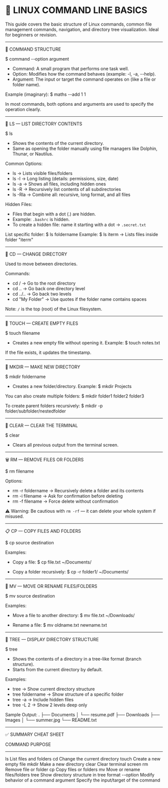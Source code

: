 🐧 LINUX COMMAND LINE BASICS
============================

This guide covers the basic structure of Linux commands, common file management commands, navigation, and directory tree visualization. Ideal for beginners or revision.

----------------------------------------------------
📌 COMMAND STRUCTURE

$ command --option argument

- Command: A small program that performs one task well.
- Option: Modifies how the command behaves (example: -l, -a, --help).
- Argument: The input or target the command operates on (like a file or folder name).

Example (imaginary):
$ maths --add 1 1

In most commands, both options and arguments are used to specify the operation clearly.

----------------------------------------------------
📁 LS — LIST DIRECTORY CONTENTS

$ ls

- Shows the contents of the current directory.
- Same as opening the folder manually using file managers like Dolphin, Thunar, or Nautilus.

Common Options:
- ls              → Lists visible files/folders
- ls -l           → Long listing (details: permissions, size, date)
- ls -a           → Shows all files, including hidden ones
- ls -R           → Recursively list contents of all subdirectories
- ls -Rla         → Combine all: recursive, long format, and all files

Hidden Files:
- Files that begin with a dot (.) are hidden.
- Example: `.bashrc` is hidden.
- To create a hidden file: name it starting with a dot → `.secret.txt`

List specific folder:
$ ls foldername
Example:
$ ls iterm      → Lists files inside folder "iterm"

----------------------------------------------------
📂 CD — CHANGE DIRECTORY

Used to move between directories.

Commands:
- cd /           → Go to the root directory
- cd ..          → Go back one directory level
- cd ../..       → Go back two levels
- cd "My Folder" → Use quotes if the folder name contains spaces

Note: `/` is the top (root) of the Linux filesystem.

----------------------------------------------------
📄 TOUCH — CREATE EMPTY FILES

$ touch filename

- Creates a new empty file without opening it.
Example:
$ touch notes.txt

If the file exists, it updates the timestamp.

----------------------------------------------------
📁 MKDIR — MAKE NEW DIRECTORY

$ mkdir foldername

- Creates a new folder/directory.
Example:
$ mkdir Projects

You can also create multiple folders:
$ mkdir folder1 folder2 folder3

To create parent folders recursively:
$ mkdir -p folder/subfolder/nestedfolder

----------------------------------------------------
🧹 CLEAR — CLEAR THE TERMINAL

$ clear

- Clears all previous output from the terminal screen.

----------------------------------------------------
🗑️ RM — REMOVE FILES OR FOLDERS

$ rm filename

Options:
- rm -r foldername     → Recursively delete a folder and its contents
- rm -i filename       → Ask for confirmation before deleting
- rm -f filename       → Force delete without confirmation

⚠️ Warning: Be cautious with `rm -rf` — it can delete your whole system if misused.

----------------------------------------------------
📋 CP — COPY FILES AND FOLDERS

$ cp source destination

Examples:
- Copy a file:
  $ cp file.txt ~/Documents/

- Copy a folder recursively:
  $ cp -r folder1/ ~/Documents/

----------------------------------------------------
🚚 MV — MOVE OR RENAME FILES/FOLDERS

$ mv source destination

Examples:
- Move a file to another directory:
  $ mv file.txt ~/Downloads/

- Rename a file:
  $ mv oldname.txt newname.txt

----------------------------------------------------
🌲 TREE — DISPLAY DIRECTORY STRUCTURE

$ tree

- Shows the contents of a directory in a tree-like format (branch structure).
- Starts from the current directory by default.

Examples:
- tree               → Show current directory structure
- tree foldername    → Show structure of a specific folder
- tree -a            → Include hidden files
- tree -L 2          → Show 2 levels deep only

Sample Output:
.
├── Documents
│   └── resume.pdf
├── Downloads
├── Images
│   └── summer.jpg
└── README.txt

----------------------------------------------------
✅ SUMMARY CHEAT SHEET

COMMAND         PURPOSE
-------         ----------------------------------------
ls              List files and folders
cd              Change the current directory
touch           Create a new empty file
mkdir           Make a new directory
clear           Clear terminal screen
rm              Remove file or folder
cp              Copy files or folders
mv              Move or rename files/folders
tree            Show directory structure in tree format
--option        Modify behavior of a command
argument        Specify the input/target of the command
